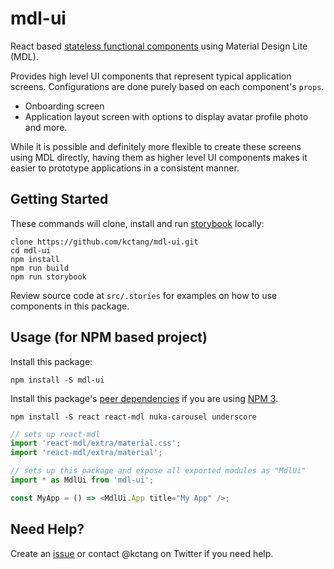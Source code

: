 <!--
[![Build Status](https://travis-ci.org/kctang/mdl-ui.svg)](https://travis-ci.org/kctang/mdl-ui)
[![Dependency Status](https://gemnasium.com/kctang/mdl-ui.svg)](https://gemnasium.com/kctang/mdl-ui)
 -->
# mdl-ui

React based [stateless functional components](http://tylermcginnis.com/functional-components-vs-stateless-functional-components-vs-stateless-components/) using Material Design Lite (MDL).

Provides high level UI components that represent typical application screens. Configurations are done purely based on each component's `props`.

 * Onboarding screen
 * Application layout screen with options to display avatar profile photo and more.

While it is possible and definitely more flexible to create these screens using MDL directly, having them as higher level UI components makes it easier to prototype applications in a consistent manner.

## Getting Started

These commands will clone, install and run [storybook](https://github.com/kadirahq/react-storybook) locally:
```
clone https://github.com/kctang/mdl-ui.git
cd mdl-ui
npm install
npm run build
npm run storybook
```

Review source code at `src/.stories` for examples on how to use components in this package.

## Usage (for NPM based project)

Install this package:
```
npm install -S mdl-ui
```

Install this package's [peer dependencies](https://nodejs.org/en/blog/npm/peer-dependencies/) if you are using [NPM 3](http://blog.npmjs.org/post/110924823920/npm-weekly-5).
```
npm install -S react react-mdl nuka-carousel underscore
```

```javascript
// sets up react-mdl
import 'react-mdl/extra/material.css';
import 'react-mdl/extra/material';

// sets up this package and expose all exported modules as "MdlUi"
import * as MdlUi from 'mdl-ui';

const MyApp = () => <MdlUi.App title="My App" />;
```

## Need Help?

Create an [issue](https://github.com/kctang/mdl-ui/issues/new) or contact @kctang on Twitter if you need help.
